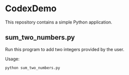 # CodexDemo

This repository contains a simple Python application.

## sum_two_numbers.py

Run this program to add two integers provided by the user.

Usage:

```bash
python sum_two_numbers.py
```

